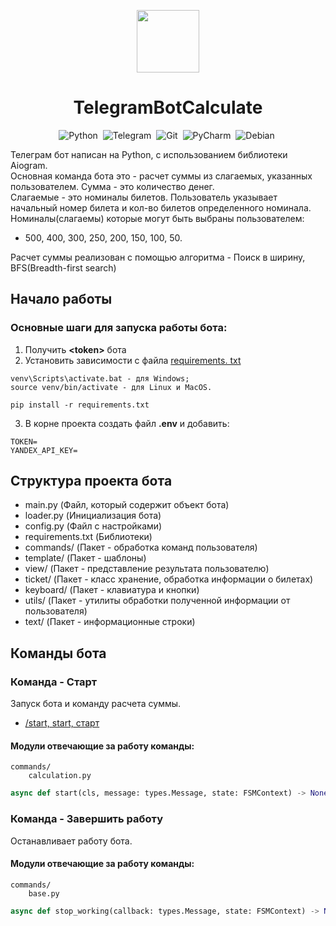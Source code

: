 <p>
</p>
  
<div id="header" align="center">
  <img src="https://media.giphy.com/media/cJFQJzZxFMhONxDTnt/giphy.gif" width="100"/>
</div>

<h1 align="center">TelegramBotCalculate</h1>  

<div align="center">
    <img src="https://img.shields.io/badge/python-3670A0?style=for-the-badge&logo=python&logoColor=ffdd54" title="Python" alt="Python"/>&nbsp;
  <img src="https://img.shields.io/badge/Telegram-2CA5E0?style=for-the-badge&logo=telegram&logoColor=white" alt="Telegram"/>&nbsp;
  <img src="https://img.shields.io/badge/git-%23F05033.svg?style=for-the-badge&logo=git&logoColor=white" title="Git" alt="Git"/>&nbsp;
  <img src="https://img.shields.io/badge/pycharm-143?style=for-the-badge&logo=pycharm&logoColor=black&color=black&labelColor=green" title="PyCharm" alt="PyCharm"/>&nbsp;
  <img src="https://img.shields.io/badge/Debian-D70A53?style=for-the-badge&logo=debian&logoColor=white" title="Debian" alt="Debian"/>&nbsp;
</div>

Телеграм бот написан на Python, с использованием библиотеки Aiogram.  
Основная команда бота это - расчет суммы из слагаемых, указанных пользователем. Сумма - это количество денег.  
Слагаемые - это номиналы билетов. 
Пользователь указывает начальный номер билета и кол-во билетов определенного номинала.  
Номиналы(слагаемы) которые могут быть выбраны пользователем:

- 500, 400, 300, 250, 200, 150, 100, 50. 

Расчет суммы реализован с помощью алгоритма - Поиск в ширину, BFS(Breadth-first search)

## Начало работы
### Основные шаги для запуска работы бота:
1. Получить **\<token\>** бота  
2. Установить зависимости с файла [requirements. txt](python_basic_diploma/requirements.txt)
```
venv\Scripts\activate.bat - для Windows;
source venv/bin/activate - для Linux и MacOS.
```
```
pip install -r requirements.txt
```
3. В корне проекта создать файл **.env** и добавить:
```
TOKEN=
YANDEX_API_KEY=
```

## Структура проекта бота 
- main.py (Файл, который содержит объект бота)
- loader.py (Инициализация бота)
- config.py (Файл с настройками)
- requirements.txt (Библиотеки)
- commands/ (Пакет - обработка команд пользователя)
- template/ (Пакет - шаблоны)
- view/ (Пакет - представление результата пользователю)
- ticket/ (Пакет - класс хранение, обработка информации о билетах)
- keyboard/ (Пакет - клавиатура и кнопки)
- utils/ (Пакет - утилиты обработки полученной информации от пользователя)
- text/ (Пакет - информационные строки)

## Команды бота

### Команда - Старт
Запуск бота и команду расчета суммы.
- [/start, start, старт]()


#### Модули отвечающие за работу команды:

```
commands/
    calculation.py
```

```python
async def start(cls, message: types.Message, state: FSMContext) -> None:
```

### Команда - Завершить работу
Останавливает работу бота.

[//]: # (<img src="images/command-help.jpg" width="500">)

#### Модули отвечающие за работу команды:

```
commands/
    base.py
```

```python
async def stop_working(callback: types.Message, state: FSMContext) -> None:
```






